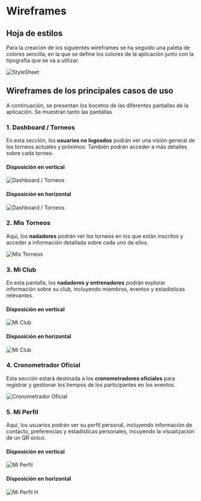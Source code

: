 # Wireframes

## Hoja de estilos

Para la creación de los siguientes wireframes se ha seguido una paleta de colores sencilla, en la que se define los colores de la aplicación junto con la tipografía que se va a utilizar.

![StyleSheet](../images/wireframes/Brand%20Style%20Sheet.png)

## Wireframes de los principales casos de uso

A continuación, se presentan los bocetos de las diferentes pantallas de la aplicación.
Se muestran tanto las pantallas

### 1. Dashboard / Torneos

En esta sección, los **usuarios no logeados** podrán ver una visión general de los torneos actuales y próximos. También podrán acceder a más detalles sobre cada torneo.

#### Disposición en vertical

![Dashboard / Torneos](../images/wireframes/Tournaments.png)

#### Disposición en horizontal

![Dashboard / Torneos](../images/wireframes/Tournaments-landscape.png)

### 2. Mis Torneos

Aquí, los **nadadores** podrán ver los torneos en los que están inscritos y acceder a información detallada sobre cada uno de ellos.

![Mis Torneos](../images/wireframes/My%20tournaments.png)

### 3. Mi Club

En esta pantalla, los **nadadores y entrenadores** podrán explorar información sobre su club, incluyendo miembros, eventos y estadísticas relevantes.

#### Disposición en vertical

![Mi Club](../images/wireframes/Club.png)

#### Disposición en horizontal

![Mi Club](../images/wireframes/Club%20landscape.png)

### 4. Cronometrador Oficial

Esta sección estará destinada a los **cronometradores oficiales** para registrar y gestionar los tiempos de los participantes en los eventos.

![Cronometrador Oficial](../images/wireframes/Referee.png)

### 5. Mi Perfil

Aquí, los usuarios podrán ver su perfil personal, incluyendo información de contacto, preferencias y estadísticas personales, incuyendo la visualización de un QR único.

#### Disposición en vertical

![Mi Perfil](../images/wireframes/Profile%20cu.png)

#### Disposición en horizontal

![Mi Perfil H](../images/wireframes/Profile-landscape.png)
